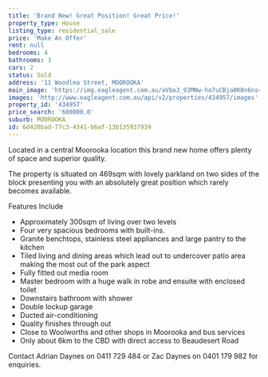 ```yaml
---
title: 'Brand New! Great Position! Great Price!'
property_type: House
listing_type: residential_sale
price: 'Make An Offer'
rent: null
bedrooms: 4
bathrooms: 3
cars: 2
status: Sold
address: '11 Woodlea Street, MOOROOKA'
main_image: 'https://img.eagleagent.com.au/aVboJ_93MNw-ho7uCBja0K0n6ns=/1280x854/smart/https://s3-us-west-2.amazonaws.com/eagleagent-orig/images/6819310/105537048-image-M.jpg'
images: 'http://www.eagleagent.com.au/api/v2/properties/434957/images'
property_id: '434957'
price_search: '600000.0'
suburb: MOOROOKA
id: 6d420bad-77c3-4341-b6af-13b135937939
---
```

Located in a central Moorooka location this brand new home offers plenty of space and superior quality.

The property is situated on 469sqm with lovely parkland on two sides of the block presenting you with an absolutely great position which rarely becomes available.

Features Include
* Approximately 300sqm of living over two levels
* Four very spacious bedrooms with built-ins.
* Granite benchtops, stainless steel appliances and large pantry to the kitchen
* Tiled living and dining areas which lead out to undercover patio area making the most out of the park aspect
* Fully fitted out media room
* Master bedroom with a huge walk in robe and ensuite with enclosed toilet
* Downstairs bathroom with shower
* Double lockup garage
* Ducted air-conditioning
* Quality finishes through out
* Close to Woolworths and other shops in Moorooka and bus services
* Only about 6km to the CBD with direct access to Beaudesert Road

Contact Adrian Daynes on 0411 729 484 or Zac Daynes on 0401 179 982 for enquiries.